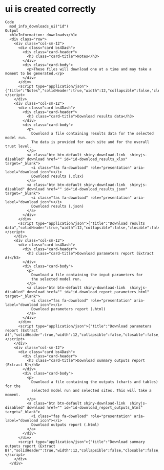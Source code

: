 # ui is created correctly

    Code
      mod_info_downloads_ui("id")
    Output
      <h1>Information: downloads</h1>
      <div class="row">
        <div class="col-sm-12">
          <div class="card bs4Dash">
            <div class="card-header">
              <h3 class="card-title">Notes</h3>
            </div>
            <div class="card-body">
              <p>These files will download one at a time and may take a moment to be generated.</p>
            </div>
          </div>
          <script type="application/json">{"title":"Notes","solidHeader":true,"width":12,"collapsible":false,"closable":false,"maximizable":false,"gradient":false}</script>
        </div>
        <div class="col-sm-12">
          <div class="card bs4Dash">
            <div class="card-header">
              <h3 class="card-title">Download results data</h3>
            </div>
            <div class="card-body">
              <p>
                Download a file containing results data for the selected model run.
                The data is provided for each site and for the overall trust level.
              </p>
              <a class="btn btn-default shiny-download-link  shinyjs-disabled" download href="" id="id-download_results_xlsx" target="_blank">
                <i class="fas fa-download" role="presentation" aria-label="download icon"></i>
                Download results (.xlsx)
              </a>
              <a class="btn btn-default shiny-download-link  shinyjs-disabled" download href="" id="id-download_results_json" target="_blank">
                <i class="fas fa-download" role="presentation" aria-label="download icon"></i>
                Download results (.json)
              </a>
            </div>
          </div>
          <script type="application/json">{"title":"Download results data","solidHeader":true,"width":12,"collapsible":false,"closable":false,"maximizable":false,"gradient":false}</script>
        </div>
        <div class="col-sm-12">
          <div class="card bs4Dash">
            <div class="card-header">
              <h3 class="card-title">Download parameters report (Extract A)</h3>
            </div>
            <div class="card-body">
              <p>
                Download a file containing the input parameters for
                the selected model run.
              </p>
              <a class="btn btn-default shiny-download-link  shinyjs-disabled" download href="" id="id-download_report_parameters_html" target="_blank">
                <i class="fas fa-download" role="presentation" aria-label="download icon"></i>
                Download parameters report (.html)
              </a>
            </div>
          </div>
          <script type="application/json">{"title":"Download parameters report (Extract A)","solidHeader":true,"width":12,"collapsible":false,"closable":false,"maximizable":false,"gradient":false}</script>
        </div>
        <div class="col-sm-12">
          <div class="card bs4Dash">
            <div class="card-header">
              <h3 class="card-title">Download summary outputs report (Extract B)</h3>
            </div>
            <div class="card-body">
              <p>
                Download a file containing the outputs (charts and tables) for the
                selected model run and selected sites. This will take a moment.
              </p>
              <a class="btn btn-default shiny-download-link  shinyjs-disabled" download href="" id="id-download_report_outputs_html" target="_blank">
                <i class="fas fa-download" role="presentation" aria-label="download icon"></i>
                Download outputs report (.html)
              </a>
            </div>
          </div>
          <script type="application/json">{"title":"Download summary outputs report (Extract B)","solidHeader":true,"width":12,"collapsible":false,"closable":false,"maximizable":false,"gradient":false}</script>
        </div>
      </div>

